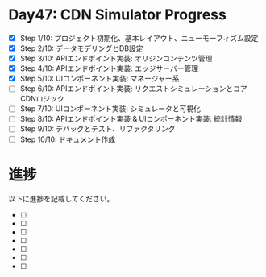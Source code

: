 # Day47: CDN Simulator Progress

- [x] Step 1/10: プロジェクト初期化、基本レイアウト、ニューモーフィズム設定
- [x] Step 2/10: データモデリングとDB設定
- [x] Step 3/10: APIエンドポイント実装: オリジンコンテンツ管理
- [x] Step 4/10: APIエンドポイント実装: エッジサーバー管理
- [x] Step 5/10: UIコンポーネント実装: マネージャー系
- [ ] Step 6/10: APIエンドポイント実装: リクエストシミュレーションとコアCDNロジック
- [ ] Step 7/10: UIコンポーネント実装: シミュレータと可視化
- [ ] Step 8/10: APIエンドポイント実装 & UIコンポーネント実装: 統計情報
- [ ] Step 9/10: デバッグとテスト、リファクタリング
- [ ] Step 10/10: ドキュメント作成

# 進捗

以下に進捗を記載してください。


- [ ] 
- [ ] 
- [ ] 
- [ ] 
- [ ] 
- [ ] 
- [ ] 
